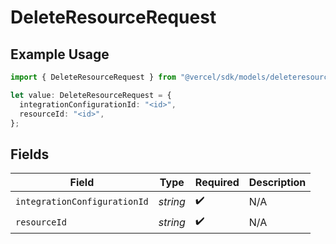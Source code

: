 # DeleteResourceRequest

## Example Usage

```typescript
import { DeleteResourceRequest } from "@vercel/sdk/models/deleteresourceop.js";

let value: DeleteResourceRequest = {
  integrationConfigurationId: "<id>",
  resourceId: "<id>",
};
```

## Fields

| Field                        | Type                         | Required                     | Description                  |
| ---------------------------- | ---------------------------- | ---------------------------- | ---------------------------- |
| `integrationConfigurationId` | *string*                     | :heavy_check_mark:           | N/A                          |
| `resourceId`                 | *string*                     | :heavy_check_mark:           | N/A                          |